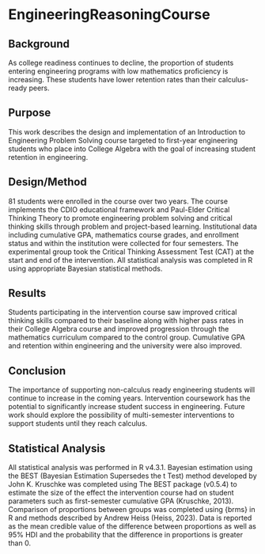 # EngineeringReasoningCourse

## Background
As college readiness continues to decline, the proportion of students entering engineering programs with low mathematics proficiency is increasing. These students have lower retention rates than their calculus-ready peers. 
## Purpose
This work describes the design and implementation of an Introduction to Engineering Problem Solving course targeted to first-year engineering students who place into College Algebra with the goal of increasing student retention in engineering.
## Design/Method
81 students were enrolled in the course over two years. The course implements the CDIO educational framework and Paul-Elder Critical Thinking Theory to promote engineering problem solving and critical thinking skills through problem and project-based learning. Institutional data including cumulative GPA, mathematics course grades, and enrollment status and within the institution were collected for four semesters. The experimental group took the Critical Thinking Assessment Test (CAT) at the start and end of the intervention. All statistical analysis was completed in R using appropriate Bayesian statistical methods.
## Results
Students participating in the intervention course saw improved critical thinking skills compared to their baseline along with higher pass rates in their College Algebra course and improved progression through the mathematics curriculum compared to the control group. Cumulative GPA and retention within engineering and the university were also improved.
## Conclusion
The importance of supporting non-calculus ready engineering students will continue to increase in the coming years. Intervention coursework has the potential to significantly increase student success in engineering. Future work should explore the possibility of multi-semester interventions to support students until they reach calculus.

## Statistical Analysis
All statistical analysis was performed in R v4.3.1. Bayesian estimation using the BEST (Bayesian Estimation Supersedes the t Test) method developed by John K. Kruschke was completed using The BEST package (v0.5.4) to estimate the size of the effect the intervention course had on student parameters such as first-semester cumulative GPA (Kruschke, 2013). Comparison of proportions between groups was completed using {brms} in R and methods described by Andrew Heiss (Heiss, 2023). Data is reported as the mean credible value of the difference between proportions as well as 95% HDI and the probability that the difference in proportions is greater than 0. 
